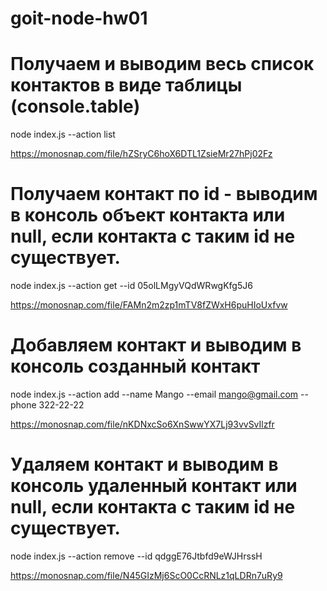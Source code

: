 # goit-node-hw01
# Получаем и выводим весь список контактов в виде таблицы (console.table)
node index.js --action list

https://monosnap.com/file/hZSryC6hoX6DTL1ZsieMr27hPj02Fz


# Получаем контакт по id - выводим в консоль объект контакта или null, если контакта с таким id не существует.
node index.js --action get --id 05olLMgyVQdWRwgKfg5J6

https://monosnap.com/file/FAMn2m2zp1mTV8fZWxH6puHIoUxfvw


# Добавляем контакт и выводим в консоль созданный контакт
node index.js --action add --name Mango --email mango@gmail.com --phone 322-22-22

https://monosnap.com/file/nKDNxcSo6XnSwwYX7Lj93vvSvIlzfr


# Удаляем контакт и выводим в консоль удаленный контакт или null, если контакта с таким id не существует.
node index.js --action remove --id qdggE76Jtbfd9eWJHrssH

https://monosnap.com/file/N45GIzMj6ScO0CcRNLz1qLDRn7uRy9
